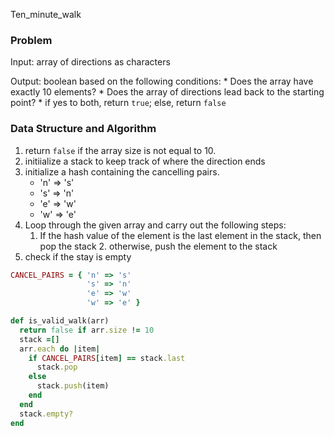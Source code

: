 Ten_minute_walk

### Problem

Input: array of directions as characters

Output: boolean based on the following conditions:
		*  Does the array have exactly 10 elements?
		*  Does the array of directions lead back to the starting point?
		*  if yes to both, return `true`; else, return `false`

### Data Structure and Algorithm

1. return `false` if the array size is not equal to 10.
2. initiialize a stack to keep track of where the direction ends
3. initialize a hash containing the cancelling pairs. 
   *  'n' => 's'
   * 's' => 'n'
   * 'e' => 'w'
   * 'w' => 'e'
4. Loop through the given array and carry out the following steps:
   	1. If the hash value of the element is the last element in the stack, then pop the stack
    	2. otherwise, push the element to the stack
5. check if the stay is empty

```ruby
CANCEL_PAIRS = { 'n' => 's'
                 's' => 'n'
                 'e' => 'w'
                 'w' => 'e' }

def is_valid_walk(arr)
  return false if arr.size != 10
  stack =[]
  arr.each do |item|
    if CANCEL_PAIRS[item] == stack.last
      stack.pop
    else
      stack.push(item)
    end
  end
  stack.empty?
end
```

